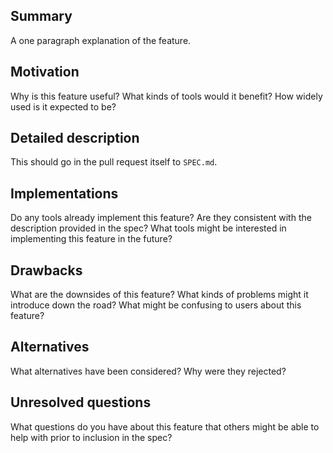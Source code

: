 <!-- Thanks for contributing to the `package.json` spec! Please fill out all sections of this template. -->

## Summary

A one paragraph explanation of the feature.

## Motivation

Why is this feature useful? What kinds of tools would it benefit? How widely used is it expected to be?

## Detailed description

This should go in the pull request itself to `SPEC.md`. 

## Implementations

Do any tools already implement this feature? Are they consistent with the description provided in the spec? What tools might be interested in implementing this feature in the future?

## Drawbacks

What are the downsides of this feature? What kinds of problems might it introduce down the road? What might be confusing to users about this feature?

## Alternatives

What alternatives have been considered? Why were they rejected?

## Unresolved questions

What questions do you have about this feature that others might be able to help with prior to inclusion in the spec?
